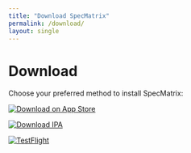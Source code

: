 ```yaml
---
title: "Download SpecMatrix"
permalink: /download/
layout: single
---
```


# Download

Choose your preferred method to install SpecMatrix:

[![Download on App Store](https://img.shields.io/badge/Download_on_the-App_Store-black.svg?style=for-the-badge&logo=apple&logoColor=white)](https://apps.apple.com/us/app/specmatrix/id6740110428)

[![Download IPA](https://img.shields.io/badge/Download-IPA_File-blue.svg?style=for-the-badge&logo=ios&logoColor=white)](https://github.com/Belligerently/SpecMatrix/releases/download/v1/SpecMatrix.ipa)

[![TestFlight](https://img.shields.io/badge/Join-TestFlight-blue.svg?style=for-the-badge&logo=apple&logoColor=white)](https://testflight.apple.com/join/YOUR-LINK-HERE)
